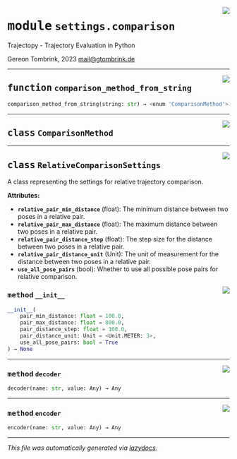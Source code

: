<!-- markdownlint-disable -->

<a href="..\trajectopy_core\settings\comparison.py#L0"><img align="right" style="float:right;" src="https://img.shields.io/badge/-source-cccccc?style=flat-square"></a>

# <kbd>module</kbd> `settings.comparison`
Trajectopy - Trajectory Evaluation in Python 

Gereon Tombrink, 2023 mail@gtombrink.de 


---

<a href="..\trajectopy_core\settings\comparison.py#L25"><img align="right" style="float:right;" src="https://img.shields.io/badge/-source-cccccc?style=flat-square"></a>

## <kbd>function</kbd> `comparison_method_from_string`

```python
comparison_method_from_string(string: str) → <enum 'ComparisonMethod'>
```






---

<a href="..\trajectopy_core\settings\comparison.py#L15"><img align="right" style="float:right;" src="https://img.shields.io/badge/-source-cccccc?style=flat-square"></a>

## <kbd>class</kbd> `ComparisonMethod`








---

<a href="..\trajectopy_core\settings\comparison.py#L32"><img align="right" style="float:right;" src="https://img.shields.io/badge/-source-cccccc?style=flat-square"></a>

## <kbd>class</kbd> `RelativeComparisonSettings`
A class representing the settings for relative trajectory comparison. 



**Attributes:**
 
 - <b>`relative_pair_min_distance`</b> (float):  The minimum distance between two poses in a relative pair. 
 - <b>`relative_pair_max_distance`</b> (float):  The maximum distance between two poses in a relative pair. 
 - <b>`relative_pair_distance_step`</b> (float):  The step size for the distance between two poses in a relative pair. 
 - <b>`relative_pair_distance_unit`</b> (Unit):  The unit of measurement for the distance between two poses in a relative pair. 
 - <b>`use_all_pose_pairs`</b> (bool):  Whether to use all possible pose pairs for relative comparison. 

<a href="..\<string>"><img align="right" style="float:right;" src="https://img.shields.io/badge/-source-cccccc?style=flat-square"></a>

### <kbd>method</kbd> `__init__`

```python
__init__(
    pair_min_distance: float = 100.0,
    pair_max_distance: float = 800.0,
    pair_distance_step: float = 100.0,
    pair_distance_unit: Unit = <Unit.METER: 3>,
    use_all_pose_pairs: bool = True
) → None
```








---

<a href="..\trajectopy_core\settings\comparison.py#L57"><img align="right" style="float:right;" src="https://img.shields.io/badge/-source-cccccc?style=flat-square"></a>

### <kbd>method</kbd> `decoder`

```python
decoder(name: str, value: Any) → Any
```





---

<a href="..\trajectopy_core\settings\comparison.py#L51"><img align="right" style="float:right;" src="https://img.shields.io/badge/-source-cccccc?style=flat-square"></a>

### <kbd>method</kbd> `encoder`

```python
encoder(name: str, value: Any) → Any
```








---

_This file was automatically generated via [lazydocs](https://github.com/ml-tooling/lazydocs)._
